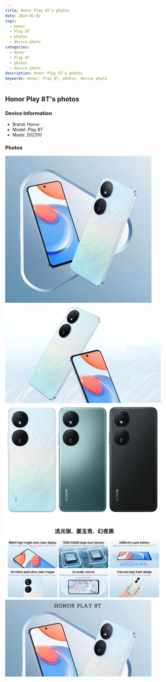 ```yaml
---
title: Honor Play 8T's photos
date: 2024-02-02
tags: 
  - Honor
  - Play 8T
  - photos
  - device photo
categories: 
  - Honor
  - Play 8T
  - photos
  - device photo
description: Honor Play 8T's photos
keywords: Honor, Play 8T, photos, device photo
---
```


## Honor Play 8T's photos

### Device Information

- Brand: Honor
- Model: Play 8T
- Made: 202310

### Photos

![/images/best-assets/devices/honor/honor-play-8t/1.jpg](/images/best-assets/devices/honor/honor-play-8t/1.jpg)
![/images/best-assets/devices/honor/honor-play-8t/2.jpg](/images/best-assets/devices/honor/honor-play-8t/2.jpg)
![/images/best-assets/devices/honor/honor-play-8t/3.jpg](/images/best-assets/devices/honor/honor-play-8t/3.jpg)
![/images/best-assets/devices/honor/honor-play-8t/4.jpg](/images/best-assets/devices/honor/honor-play-8t/4.jpg)
![/images/best-assets/devices/honor/honor-play-8t/5.jpg](/images/best-assets/devices/honor/honor-play-8t/5.jpg)
